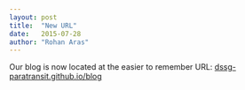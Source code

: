 ```yaml
---
layout: post
title:  "New URL"
date:   2015-07-28
author: "Rohan Aras"
---
```


Our blog is now located at the easier to remember URL: [dssg-paratransit.github.io/blog](http://dssg-paratransit.github.io/blog/)